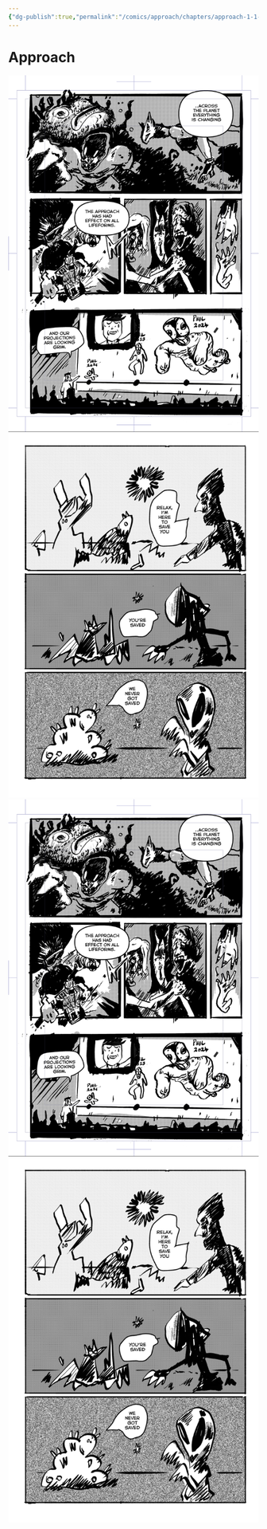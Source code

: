 ```yaml
---
{"dg-publish":true,"permalink":"/comics/approach/chapters/approach-1-1-1-1-2-1-1-1-1-1/","dgEnableSearch":"false","dgLinkPreview":"false"}
---
```


# Approach

![c1.png](/img/user/gallery/c1.png)![c2.png](/img/user/gallery/c2.png)![c1.png](/img/user/gallery/c1.png)![c2.png](/img/user/gallery/c2.png)